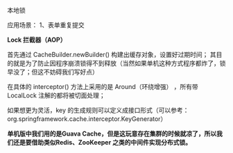 本地锁

应用场景：
1、表单重复提交

**Lock 拦截器（AOP）**

首先通过 CacheBuilder.newBuilder() 构建出缓存对象，设置好过期时间；
其目的就是为了防止因程序崩溃锁得不到释放（当然如果单机这种方式程序都炸了，锁早没了；但这不妨碍我们写好点）

在具体的 interceptor() 方法上采用的是 Around（环绕增强） ，所有带 LocalLock 注解的都将被切面处理；

如果想更为灵活，key 的生成规则可以定义成接口形式（可以参考：org.springframework.cache.interceptor.KeyGenerator）


**单机版中我们用的是Guava Cache，但是这玩意存在集群的时候就凉了，所以我们还是要借助类似Redis、ZooKeeper 之类的中间件实现分布式锁。**